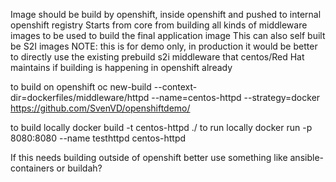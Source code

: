 Image should be build by openshift, inside openshift and pushed to internal openshift registry
Starts from core from building all kinds of middleware images to be used to build the final application image
This can also self built be S2I images
NOTE: this is for demo only, in production it would be better to directly use the existing prebuild s2i middleware that centos/Red Hat maintains if building is happening in openshift already


to build on openshift
oc new-build --context-dir=dockerfiles/middleware/httpd --name=centos-httpd --strategy=docker  https://github.com/SvenVD/openshiftdemo/

to build locally
docker build -t centos-httpd ./
to run locally
docker run  -p 8080:8080 --name testhttpd centos-httpd


If this needs building outside of openshift better use something like ansible-containers or buildah?